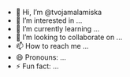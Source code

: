 - 👋 Hi, I’m @tvojamalamiska
- 👀 I’m interested in ...
- 🌱 I’m currently learning ...
- 💞️ I’m looking to collaborate on ...
- 📫 How to reach me ...
- 😄 Pronouns: ...
- ⚡ Fun fact: ...

<!---
tvojamalamiska/tvojamalamiska is a ✨ special ✨ repository because its `README.md` (this file) appears on your GitHub profile.
You can click the Preview link to take a look at your changes.
--->
